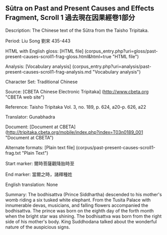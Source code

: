 ##  Sūtra on Past and Present Causes and Effects Fragment, Scroll 1 過去現在因果經卷1部分

Description: The Chinese text of the Sūtra from the Taisho Tripitaka.

Period: Liu Song 劉宋 435-443

HTML with English gloss: [HTML file] (corpus_entry.php?uri=gloss/past-present-causes-scroll1-frag-gloss.html&html=true "HTML file")

Analysis: [Vocabulary analysis] (corpus_entry.php?uri=analysis/past-present-causes-scroll1-frag-analysis.md "Vocabulary analysis")

Character Set: Traditional Chinese

Source: [CBETA Chinese Electronic Tripitaka] (http://www.cbeta.org "CBETA web site")

Reference: Taisho Tripitaka Vol. 3, no. 189, p. 624, a20-p. 626, a22

Translator: Gunabhadra

Document: [Document at CBETA] (http://tripitaka.cbeta.org/mobile/index.php?index=T03n0189_001 "Document at CBETA")

Alternate formats: [Plain text file] (corpus/past-present-causes-scroll1-frag.txt "Plain Text")

Start marker: 爾時菩薩觀降胎時至

End marker: 當爾之時，諸釋種姓

English	translation: None

Summary: The bodhisattva (Prince Siddhartha) descended to his mother's womb riding a six tusked white elephant. From the Tusita Palace with innumerable devas, musicians, and falling flowers accompanied the bodhisattva. The prince was born on the eighth day of the forth month when the bright star was shining. The bodhisattva was born from the right side of his mother's body. King Suddhodana talked about the wonderful nature of the auspicious signs.

